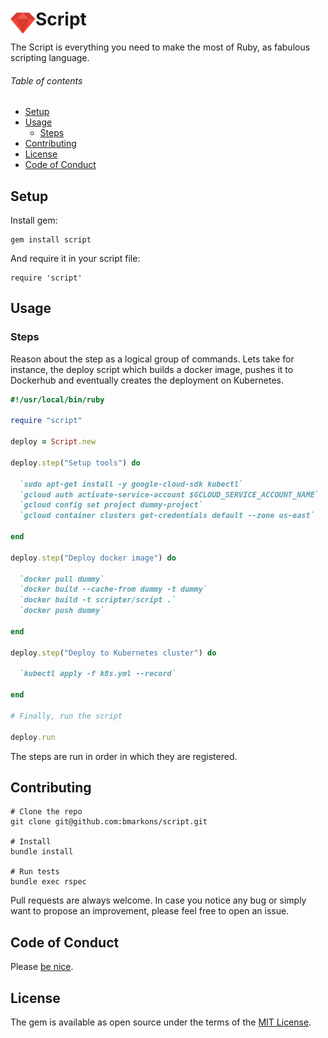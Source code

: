 # Script<img width="40" align="left" src="misc/ruby.png">

The Script is everything you need to make the most of Ruby, as fabulous scripting language.

###### Table of contents
- [Setup](#setup)
- [Usage](#usage)
  - [Steps](#steps)
- [Contributing](#contributing)
- [License](#license)
- [Code of Conduct](#code-of-conduct)

## Setup

Install gem:

```
gem install script
```

And require it in your script file:

```
require 'script'
```

## Usage

### Steps

Reason about the step as a logical group of commands. Lets take for instance, the deploy script which builds a docker image, pushes it to Dockerhub and eventually creates the deployment on Kubernetes.

```ruby
#!/usr/local/bin/ruby

require "script"

deploy = Script.new

deploy.step("Setup tools") do

  `sudo apt-get install -y google-cloud-sdk kubectl`
  `gcloud auth activate-service-account $GCLOUD_SERVICE_ACCOUNT_NAME`
  `gcloud config set project dummy-project`
  `gcloud container clusters get-credentials default --zone us-east`

end

deploy.step("Deploy docker image") do

  `docker pull dummy`
  `docker build --cache-from dummy -t dummy`
  `docker build -t scripter/script .`
  `docker push dummy`

end

deploy.step("Deploy to Kubernetes cluster") do

  `kubectl apply -f k8s.yml --record`

end

# Finally, run the script

deploy.run
```

The steps are run in order in which they are registered.

## Contributing

```
# Clone the repo
git clone git@github.com:bmarkons/script.git

# Install
bundle install

# Run tests
bundle exec rspec
```

Pull requests are always welcome. In case you notice any bug or simply want to propose an improvement, please feel free to open an issue.

## Code of Conduct

Please [be nice](https://github.com/bmarkons/script/blob/master/CODE_OF_CONDUCT.md).

## License

The gem is available as open source under the terms of the [MIT License](https://opensource.org/licenses/MIT).
